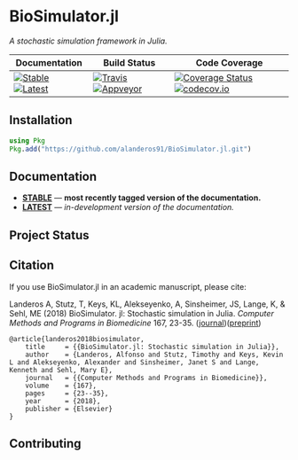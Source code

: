 # BioSimulator.jl

*A stochastic simulation framework in Julia.*

| **Documentation**                                                                           | **Build Status**                                                              | **Code Coverage**                                                                            |
|---------------------------------------------------------------------------------------------|-------------------------------------------------------------------------------|----------------------------------------------------------------------------------------------|
| [![Stable][docs-stable-img]][docs-stable-url] [![Latest][docs-latest-img]][docs-latest-url] | [![Travis][travis-img]][travis-url] [![Appveyor][appveyor-img]][appveyor-url] | [![Coverage Status][coveralls-img]][coveralls-url] [![codecov.io][codecov-img]][codecov-url] |

## Installation

```julia
using Pkg
Pkg.add("https://github.com/alanderos91/BioSimulator.jl.git")
```

## Documentation

- [**STABLE**][docs-stable-url] &mdash; **most recently tagged version of the documentation.**
- [**LATEST**][docs-latest-url] &mdash; *in-development version of the documentation.*

## Project Status

## Citation

If you use BioSimulator.jl in an academic manuscript, please cite:

Landeros A, Stutz, T, Keys, KL, Alekseyenko, A, Sinsheimer, JS, Lange, K, & Sehl, ME (2018) BioSimulator. jl: Stochastic simulation in Julia. _Computer Methods and Programs in Biomedicine_ 167, 23-35. ([journal](https://www.sciencedirect.com/science/article/pii/S0169260718301822))([preprint](https://arxiv.org/abs/1811.12499))

```
@article{landeros2018biosimulator,
    title     = {{BioSimulator.jl: Stochastic simulation in Julia}},
    author    = {Landeros, Alfonso and Stutz, Timothy and Keys, Kevin L and Alekseyenko, Alexander and Sinsheimer, Janet S and Lange, Kenneth and Sehl, Mary E},
    journal   = {{Computer Methods and Programs in Biomedicine}},
    volume    = {167},
    pages     = {23--35},
    year      = {2018},
    publisher = {Elsevier}
}
```

## Contributing

[docs-latest-img]: https://img.shields.io/badge/docs-latest-blue.svg
[docs-latest-url]: https://alanderos91.github.io/BioSimulator.jl/dev/

[docs-stable-img]: https://img.shields.io/badge/docs-stable-blue.svg
[docs-stable-url]: https://alanderos91.github.io/BioSimulator.jl/stable

[travis-img]: https://travis-ci.com/alanderos91/BioSimulator.jl.svg?branch=master
[travis-url]: https://travis-ci.com/alanderos91/BioSimulator.jl

[appveyor-img]: https://ci.appveyor.com/api/projects/status/xnug0ey8xpx8we48?svg=true
[appveyor-url]: https://ci.appveyor.com/project/alanderos91/biosimulator-jl

[issues-url]: https://github.com/alanderos91/BioSimulator.jl/issues

[coveralls-img]: https://coveralls.io/repos/github/alanderos91/BioSimulator.jl/badge.svg?branch=master
[coveralls-url]: https://coveralls.io/github/alanderos91/BioSimulator.jl?branch=master

[codecov-img]: https://codecov.io/gh/alanderos91/BioSimulator.jl/branch/master/graph/badge.svg
[codecov-url]: https://codecov.io/gh/alanderos91/BioSimulator.jl
